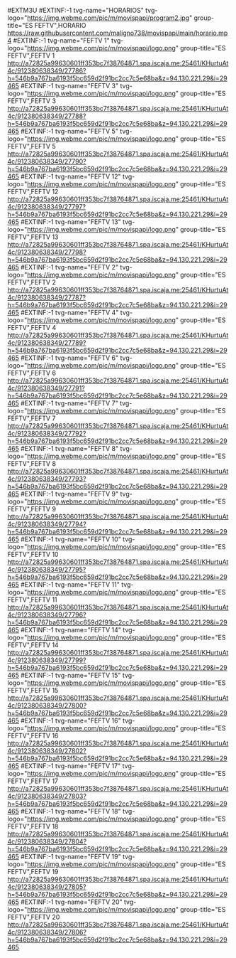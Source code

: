 #EXTM3U
#EXTINF:-1 tvg-name="HORARIOS" tvg-logo="https://img.webme.com/pic/m/movispapi/program2.jpg" group-title="ES FEFTV",HORARIO
https://raw.githubusercontent.com/maligno738/movispapi/main/horario.mp4
#EXTINF:-1 tvg-name="FEFTV 1" tvg-logo="https://img.webme.com/pic/m/movispapi/logo.png" group-title="ES FEFTV",FEFTV 1
http://a72825a99630601ff353bc7f38764871.spa.iscaja.me:25461/KHurtuAt4c/912380638349/27786?h=546b9a767ba6193f5bc659d2f91bc2cc7c5e68ba&z=94.130.221.29&i=29465
#EXTINF:-1 tvg-name="FEFTV 3" tvg-logo="https://img.webme.com/pic/m/movispapi/logo.png" group-title="ES FEFTV",FEFTV 3
http://a72825a99630601ff353bc7f38764871.spa.iscaja.me:25461/KHurtuAt4c/912380638349/27788?h=546b9a767ba6193f5bc659d2f91bc2cc7c5e68ba&z=94.130.221.29&i=29465
#EXTINF:-1 tvg-name="FEFTV 5" tvg-logo="https://img.webme.com/pic/m/movispapi/logo.png" group-title="ES FEFTV",FEFTV 5
http://a72825a99630601ff353bc7f38764871.spa.iscaja.me:25461/KHurtuAt4c/912380638349/27790?h=546b9a767ba6193f5bc659d2f91bc2cc7c5e68ba&z=94.130.221.29&i=29465
#EXTINF:-1 tvg-name="FEFTV 12" tvg-logo="https://img.webme.com/pic/m/movispapi/logo.png" group-title="ES FEFTV",FEFTV 12
http://a72825a99630601ff353bc7f38764871.spa.iscaja.me:25461/KHurtuAt4c/912380638349/27797?h=546b9a767ba6193f5bc659d2f91bc2cc7c5e68ba&z=94.130.221.29&i=29465
#EXTINF:-1 tvg-name="FEFTV 13" tvg-logo="https://img.webme.com/pic/m/movispapi/logo.png" group-title="ES FEFTV",FEFTV 13
http://a72825a99630601ff353bc7f38764871.spa.iscaja.me:25461/KHurtuAt4c/912380638349/27798?h=546b9a767ba6193f5bc659d2f91bc2cc7c5e68ba&z=94.130.221.29&i=29465
#EXTINF:-1 tvg-name="FEFTV 2" tvg-logo="https://img.webme.com/pic/m/movispapi/logo.png" group-title="ES FEFTV",FEFTV 2
http://a72825a99630601ff353bc7f38764871.spa.iscaja.me:25461/KHurtuAt4c/912380638349/27787?h=546b9a767ba6193f5bc659d2f91bc2cc7c5e68ba&z=94.130.221.29&i=29465
#EXTINF:-1 tvg-name="FEFTV 4" tvg-logo="https://img.webme.com/pic/m/movispapi/logo.png" group-title="ES FEFTV",FEFTV 4
http://a72825a99630601ff353bc7f38764871.spa.iscaja.me:25461/KHurtuAt4c/912380638349/27789?h=546b9a767ba6193f5bc659d2f91bc2cc7c5e68ba&z=94.130.221.29&i=29465
#EXTINF:-1 tvg-name="FEFTV 6" tvg-logo="https://img.webme.com/pic/m/movispapi/logo.png" group-title="ES FEFTV",FEFTV 6
http://a72825a99630601ff353bc7f38764871.spa.iscaja.me:25461/KHurtuAt4c/912380638349/27791?h=546b9a767ba6193f5bc659d2f91bc2cc7c5e68ba&z=94.130.221.29&i=29465
#EXTINF:-1 tvg-name="FEFTV 7" tvg-logo="https://img.webme.com/pic/m/movispapi/logo.png" group-title="ES FEFTV",FEFTV 7
http://a72825a99630601ff353bc7f38764871.spa.iscaja.me:25461/KHurtuAt4c/912380638349/27792?h=546b9a767ba6193f5bc659d2f91bc2cc7c5e68ba&z=94.130.221.29&i=29465
#EXTINF:-1 tvg-name="FEFTV 8" tvg-logo="https://img.webme.com/pic/m/movispapi/logo.png" group-title="ES FEFTV",FEFTV 8
http://a72825a99630601ff353bc7f38764871.spa.iscaja.me:25461/KHurtuAt4c/912380638349/27793?h=546b9a767ba6193f5bc659d2f91bc2cc7c5e68ba&z=94.130.221.29&i=29465
#EXTINF:-1 tvg-name="FEFTV 9" tvg-logo="https://img.webme.com/pic/m/movispapi/logo.png" group-title="ES FEFTV",FEFTV 9
http://a72825a99630601ff353bc7f38764871.spa.iscaja.me:25461/KHurtuAt4c/912380638349/27794?h=546b9a767ba6193f5bc659d2f91bc2cc7c5e68ba&z=94.130.221.29&i=29465
#EXTINF:-1 tvg-name="FEFTV 10" tvg-logo="https://img.webme.com/pic/m/movispapi/logo.png" group-title="ES FEFTV",FEFTV 10
http://a72825a99630601ff353bc7f38764871.spa.iscaja.me:25461/KHurtuAt4c/912380638349/27795?h=546b9a767ba6193f5bc659d2f91bc2cc7c5e68ba&z=94.130.221.29&i=29465
#EXTINF:-1 tvg-name="FEFTV 11" tvg-logo="https://img.webme.com/pic/m/movispapi/logo.png" group-title="ES FEFTV",FEFTV 11
http://a72825a99630601ff353bc7f38764871.spa.iscaja.me:25461/KHurtuAt4c/912380638349/27796?h=546b9a767ba6193f5bc659d2f91bc2cc7c5e68ba&z=94.130.221.29&i=29465
#EXTINF:-1 tvg-name="FEFTV 14" tvg-logo="https://img.webme.com/pic/m/movispapi/logo.png" group-title="ES FEFTV",FEFTV 14
http://a72825a99630601ff353bc7f38764871.spa.iscaja.me:25461/KHurtuAt4c/912380638349/27799?h=546b9a767ba6193f5bc659d2f91bc2cc7c5e68ba&z=94.130.221.29&i=29465
#EXTINF:-1 tvg-name="FEFTV 15" tvg-logo="https://img.webme.com/pic/m/movispapi/logo.png" group-title="ES FEFTV",FEFTV 15
http://a72825a99630601ff353bc7f38764871.spa.iscaja.me:25461/KHurtuAt4c/912380638349/27800?h=546b9a767ba6193f5bc659d2f91bc2cc7c5e68ba&z=94.130.221.29&i=29465
#EXTINF:-1 tvg-name="FEFTV 16" tvg-logo="https://img.webme.com/pic/m/movispapi/logo.png" group-title="ES FEFTV",FEFTV 16
http://a72825a99630601ff353bc7f38764871.spa.iscaja.me:25461/KHurtuAt4c/912380638349/27802?h=546b9a767ba6193f5bc659d2f91bc2cc7c5e68ba&z=94.130.221.29&i=29465
#EXTINF:-1 tvg-name="FEFTV 17" tvg-logo="https://img.webme.com/pic/m/movispapi/logo.png" group-title="ES FEFTV",FEFTV 17
http://a72825a99630601ff353bc7f38764871.spa.iscaja.me:25461/KHurtuAt4c/912380638349/27803?h=546b9a767ba6193f5bc659d2f91bc2cc7c5e68ba&z=94.130.221.29&i=29465
#EXTINF:-1 tvg-name="FEFTV 18" tvg-logo="https://img.webme.com/pic/m/movispapi/logo.png" group-title="ES FEFTV",FEFTV 18
http://a72825a99630601ff353bc7f38764871.spa.iscaja.me:25461/KHurtuAt4c/912380638349/27804?h=546b9a767ba6193f5bc659d2f91bc2cc7c5e68ba&z=94.130.221.29&i=29465
#EXTINF:-1 tvg-name="FEFTV 19" tvg-logo="https://img.webme.com/pic/m/movispapi/logo.png" group-title="ES FEFTV",FEFTV 19
http://a72825a99630601ff353bc7f38764871.spa.iscaja.me:25461/KHurtuAt4c/912380638349/27805?h=546b9a767ba6193f5bc659d2f91bc2cc7c5e68ba&z=94.130.221.29&i=29465
#EXTINF:-1 tvg-name="FEFTV 20" tvg-logo="https://img.webme.com/pic/m/movispapi/logo.png" group-title="ES FEFTV",FEFTV 20
http://a72825a99630601ff353bc7f38764871.spa.iscaja.me:25461/KHurtuAt4c/912380638349/27806?h=546b9a767ba6193f5bc659d2f91bc2cc7c5e68ba&z=94.130.221.29&i=29465




